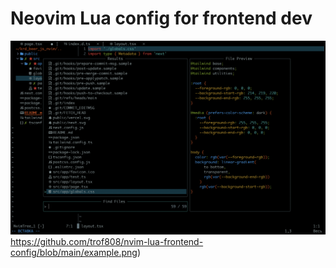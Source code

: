 # Neovim Lua config for frontend dev

![Alt text](https://github.com/trof808/nvim-lua-frontend-config/blob/main/example.png)https://github.com/trof808/nvim-lua-frontend-config/blob/main/example.png)
